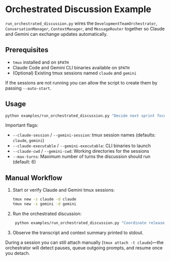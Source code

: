 # Orchestrated Discussion Example

`run_orchestrated_discussion.py` wires the `DevelopmentTeamOrchestrator`,
`ConversationManager`, `ContextManager`, and `MessageRouter` together so Claude
and Gemini can exchange updates automatically.

## Prerequisites

- `tmux` installed and on `$PATH`
- Claude Code and Gemini CLI binaries available on `$PATH`
- (Optional) Existing tmux sessions named `claude` and `gemini`

If the sessions are not running you can allow the script to create them by
passing `--auto-start`.

## Usage

```bash
python examples/run_orchestrated_discussion.py "Decide next sprint focus" --auto-start
```

Important flags:

- `--claude-session` / `--gemini-session`: tmux session names (defaults: `claude`, `gemini`)
- `--claude-executable` / `--gemini-executable`: CLI binaries to launch
- `--claude-cwd` / `--gemini-cwd`: Working directories for the sessions
- `--max-turns`: Maximum number of turns the discussion should run (default: 6)

## Manual Workflow

1. Start or verify Claude and Gemini tmux sessions:
   ```bash
   tmux new -s claude -d claude
   tmux new -s gemini -d gemini
   ```
2. Run the orchestrated discussion:
   ```bash
    python examples/run_orchestrated_discussion.py "Coordinate release plan"
   ```
3. Observe the transcript and context summary printed to stdout.

During a session you can still attach manually (`tmux attach -t claude`)—the
orchestrator will detect pauses, queue outgoing prompts, and resume once you
detach.
